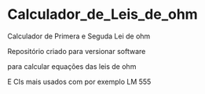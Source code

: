 # Calculador_de_Leis_de_ohm
Calculador de Primera e Seguda Lei de ohm

Repositório criado para versionar software

para calcular equações das leis de ohm

E CIs mais usados com por exemplo LM 555
